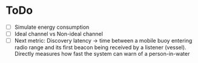 # ToDo

- [ ] Simulate energy consumption
- [ ] Ideal channel vs Non-ideal channel
- [ ] Next metric: Discovery latency -> time between a mobile buoy entering radio range and its first beacon being received by a listener (vessel). Directly measures how fast the system can warn of a person-in-water